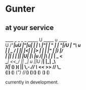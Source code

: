 # Gunter
## at your service
   ____     _   _   _   _     _____  U _____ u   ____     
U /"___|uU |"|u| | | \ |"|   |_ " _| \| ___"|/U |  _"\ u  
\| |  _ / \| |\| |<|  \| |>    | |    |  _|"   \| |_) |/  
 | |_| |   | |_| |U| |\  |u   /| |\   | |___    |  _ <    
  \____|  <<\___/  |_| \_|   u |_|U   |_____|   |_| \_\   
  _)(|_  (__) )(   ||   \\,-._// \\_  <<   >>   //   \\_  
 (__)__)     (__)  (_")  (_/(__) (__)(__) (__) (__)  (__) 

currently in development.
